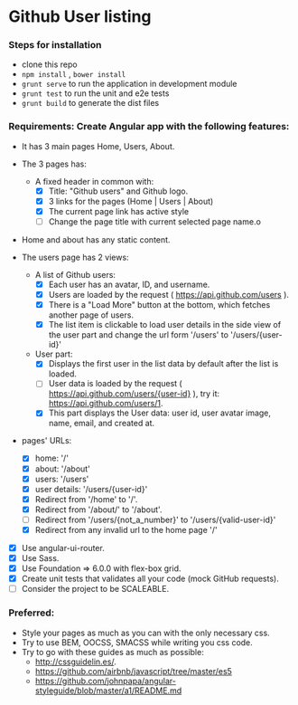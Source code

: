 # Github User listing

### Steps for installation
- clone this repo
- `npm install` , `bower install`
- `grunt serve` to run the application in development module
- `grunt test` to run the unit and e2e tests
- `grunt build` to generate the dist files


### Requirements: Create Angular app with the following features:
- It has 3 main pages Home, Users, About.
- The 3 pages has:
  - A fixed header in common with:
    - [x] Title: "Github users" and Github logo.
    - [x] 3 links for the pages (Home  |  Users  |  About)
    - [x] The current page link has active style
    - [ ] Change the page title with current selected page name.o

- Home and about has any static content.

- The users page has 2 views:
  - A list of Github users:
    - [x] Each user has an avatar, ID, and username.
    - [x] Users are loaded by the request ( https://api.github.com/users ).
    - [x] There is a "Load More" button at the bottom, which fetches another page of users.
    - [x] The list item is clickable to load user details in the side view of the user part
      and change the url form '/users' to '/users/{user-id}'

  - User part:
    - [x] Displays the first user in the list data by default after the list is loaded.
    - [ ] User data is loaded by the request ( https://api.github.com/users/{user-id} ), try it: https://api.github.com/users/1.
    - [x] This part displays the User data: user id, user avatar image, name, email, and created at.

- pages' URLs:
  - [x] home: '/'
  - [x] about: '/about'
  - [x] users: '/users'
  - [x] user details: '/users/{user-id}'
  - [x] Redirect from '/home' to '/'.
  - [x] Redirect from '/about/' to '/about'.
  - [ ] Redirect from '/users/{not_a_number}' to '/users/{valid-user-id}'
  - [x] Redirect from any invalid url to the home page '/'

- [x] Use angular-ui-router.
- [x] Use Sass.
- [x] Use Foundation => 6.0.0 with flex-box grid.
- [x] Create unit tests that validates all your code (mock GitHub requests).
- [ ] Consider the project to be SCALEABLE.

### Preferred:
- Style your pages as much as you can with the only necessary css.
- Try to use BEM, OOCSS, SMACSS while writing you css code.
- Try to go with these guides as much as possible:
  - http://cssguidelin.es/.
  - https://github.com/airbnb/javascript/tree/master/es5
  - https://github.com/johnpapa/angular-styleguide/blob/master/a1/README.md
